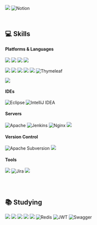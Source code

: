 <a href="https://velog.io/@sixxbk"><img src="https://img.shields.io/badge/Velog-20C997?style=flat-square&logo=velog&logoColor=white"/></a> ![Notion](https://img.shields.io/badge/Notion-%23000000.svg?style=flat-square&logo=notion&logoColor=white)

<br/>

## :computer: Skills

#### Platforms & Languages
<img src="https://img.shields.io/badge/java-007396?style=flat-square&logo=java&logoColor=white"> <img src="https://img.shields.io/badge/linux-FCC624?style=flat-square&logo=linux&logoColor=black">
<img src="https://img.shields.io/badge/spring-6DB33F?style=flat-square&logo=spring&logoColor=white">
<img src="https://img.shields.io/badge/springBoot-6DB33F?style=flat-square&logo=springBoot&logoColor=white">

<img src="https://img.shields.io/badge/jquery-0769AD?style=flat-square&logo=jquery&logoColor=white"> <img src="https://img.shields.io/badge/bootstrap-7952B3?style=flat-square&logo=bootstrap&logoColor=white">
<img src="https://img.shields.io/badge/html-E34F26?style=flat-square&logo=html5&logoColor=white">
<img src="https://img.shields.io/badge/css-1572B6?style=flat-square&logo=css3&logoColor=white">
<img src="https://img.shields.io/badge/JavaScript-F7DF1E?style=flat-square&logo=javascript&logoColor=black"/>
![Thymeleaf](https://img.shields.io/badge/Thymeleaf-%23005C0F.svg?style=flat-square&logo=Thymeleaf&logoColor=white)

<img src="https://img.shields.io/badge/oracle-F80000?style=flat-square&logo=oracle&logoColor=white"> 

#### IDEs
![Eclipse](https://img.shields.io/badge/Eclipse-FE7A16.svg?style=flat-square&logo=Eclipse&logoColor=white)
![IntelliJ IDEA](https://img.shields.io/badge/IntelliJIDEA-000000.svg?style=flat-square&logo=intellij-idea&logoColor=white)

#### Servers
![Apache](https://img.shields.io/badge/apache-%23D42029.svg?style=flat-square&logo=apache&logoColor=white)
![Jenkins](https://img.shields.io/badge/jenkins-%232C5263.svg?style=flat-square&logo=jenkins&logoColor=white)
![Nginx](https://img.shields.io/badge/nginx-%23009639.svg?style=flat-square&logo=nginx&logoColor=white)
<img src="https://img.shields.io/badge/apache tomcat-F8DC75?style=flat-square&logo=apachetomcat&logoColor=white">

#### Version Control
![Apache Subversion](https://img.shields.io/badge/subversion-%23809CC9.svg?style=flat-square&logo=subversion&logoColor=white)
<img src="https://img.shields.io/badge/github-181717?style=flat-square&logo=github&logoColor=white">

#### Tools
<img src="https://img.shields.io/badge/Postman-FF6C37?style=flat-square&logo=Postman&logoColor=white"/> ![Jira](https://img.shields.io/badge/jira-%230A0FFF.svg?style=flat-square&logo=jira&logoColor=white)
<img src="https://img.shields.io/badge/Slack-4A154B?style=flat-square&logo=Slack&logoColor=white"/>

<br/>
<br/>

## :books: Studying
<img src="https://img.shields.io/badge/springsecurity-6DB33F?style=flat-square&logo=springsecurity&logoColor=white"> <img src="https://img.shields.io/badge/Vue.js-4FC08D?style=flat-square&logo=Vue.js&logoColor=white"/> <img src="https://img.shields.io/badge/Nuxt.js-00DC82?style=flat-square&logo=Nuxt.js&logoColor=white"/>
<img src="https://img.shields.io/badge/MySQL-4479A1?style=flat-square&logo=MySQL&logoColor=white"/>
<img src="https://img.shields.io/badge/Docker-2496ED?style=flat-square&logo=Docker&logoColor=white"/>
![Redis](https://img.shields.io/badge/redis-%23DD0031.svg?style=flat-square&logo=redis&logoColor=white)
![JWT](https://img.shields.io/badge/JWT-black?style=flat-square&logo=JSON%20web%20tokens)
![Swagger](https://img.shields.io/badge/-Swagger-%23Clojure?style=flat-square&logo=swagger&logoColor=white)




